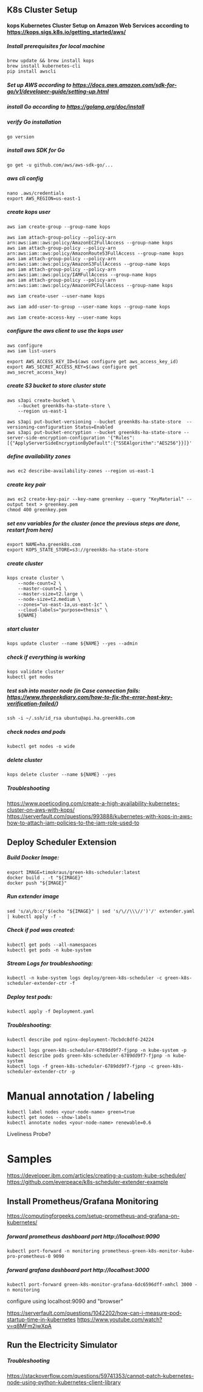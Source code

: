 ## K8s Cluster Setup 
#### kops Kubernetes Cluster Setup on Amazon Web Services according to https://kops.sigs.k8s.io/getting_started/aws/ #####

##### Install prerequisites for local machine
```
brew update && brew install kops
brew install kubernetes-cli
pip install awscli
```

#####  Set up AWS according to https://docs.aws.amazon.com/sdk-for-go/v1/developer-guide/setting-up.html

#####  install Go according to https://golang.org/doc/install

#####  verify Go installation
```
go version 
```

#####  install aws SDK for Go 
```
go get -u github.com/aws/aws-sdk-go/...
```

#####  aws cli config
```
nano .aws/credentials
export AWS_REGION=us-east-1
```

#####  create kops user
```
aws iam create-group --group-name kops

aws iam attach-group-policy --policy-arn arn:aws:iam::aws:policy/AmazonEC2FullAccess --group-name kops
aws iam attach-group-policy --policy-arn arn:aws:iam::aws:policy/AmazonRoute53FullAccess --group-name kops
aws iam attach-group-policy --policy-arn arn:aws:iam::aws:policy/AmazonS3FullAccess --group-name kops
aws iam attach-group-policy --policy-arn arn:aws:iam::aws:policy/IAMFullAccess --group-name kops
aws iam attach-group-policy --policy-arn arn:aws:iam::aws:policy/AmazonVPCFullAccess --group-name kops

aws iam create-user --user-name kops

aws iam add-user-to-group --user-name kops --group-name kops

aws iam create-access-key --user-name kops
```


#####  configure the aws client to use the kops user
```
aws configure           
aws iam list-users

export AWS_ACCESS_KEY_ID=$(aws configure get aws_access_key_id)
export AWS_SECRET_ACCESS_KEY=$(aws configure get aws_secret_access_key)
```

#####  create S3 bucket to store cluster state
``` 
aws s3api create-bucket \
    --bucket greenk8s-ha-state-store \
    --region us-east-1

aws s3api put-bucket-versioning --bucket greenk8s-ha-state-store  --versioning-configuration Status=Enabled
aws s3api put-bucket-encryption --bucket greenk8s-ha-state-store --server-side-encryption-configuration '{"Rules":[{"ApplyServerSideEncryptionByDefault":{"SSEAlgorithm":"AES256"}}]}'
```

#####  define availability zones
```
aws ec2 describe-availability-zones --region us-east-1
```

#####  create key pair
```
aws ec2 create-key-pair --key-name greenkey --query "KeyMaterial" --output text > greenkey.pem
chmod 400 greenkey.pem
```

#####  set env variables for the cluster (once the previous steps are done, restart from here)
```
export NAME=ha.greenk8s.com
export KOPS_STATE_STORE=s3://greenk8s-ha-state-store
```

#####  create cluster
```
kops create cluster \
    --node-count=2 \
    --master-count=1 \
    --master-size=t2.large \
    --node-size=t2.medium \
    --zones="us-east-1a,us-east-1c" \
    --cloud-labels="purpose=thesis" \
    ${NAME}
```

##### start cluster
```
kops update cluster --name ${NAME} --yes --admin
```

#####  check if everything is working
```
kops validate cluster 
kubectl get nodes
```

#####  test ssh into master node (in Case connection fails: https://www.thegeekdiary.com/how-to-fix-the-error-host-key-verification-failed/)
```
ssh -i ~/.ssh/id_rsa ubuntu@api.ha.greenk8s.com
```

#####  check nodes and pods
``` 
kubectl get nodes -o wide
```

#####  delete cluster
```
kops delete cluster --name ${NAME} --yes
```

#####  Troubleshooting 
https://www.poeticoding.com/create-a-high-availability-kubernetes-cluster-on-aws-with-kops/
https://serverfault.com/questions/993888/kubernetes-with-kops-in-aws-how-to-attach-iam-policies-to-the-iam-role-used-to


## Deploy Scheduler Extension

#####  Build Docker Image:
```
export IMAGE=timokraus/green-k8s-scheduler:latest
docker build . -t "${IMAGE}"
docker push "${IMAGE}"
```

#####  Run extender image
```
sed 's/a\/b:c/'$(echo "${IMAGE}" | sed 's/\//\\\//')'/' extender.yaml | kubectl apply -f -
```

#####  Check if pod was created:
```
kubectl get pods --all-namespaces 
kubectl get pods -n kube-system
```

#####  Stream Logs for troubleshooting:
```
kubectl -n kube-system logs deploy/green-k8s-scheduler -c green-k8s-scheduler-extender-ctr -f
```

#####  Deploy test pods:
```
kubectl apply -f Deployment.yaml
```

#####  Troubleshooting: 
```
kubectl describe pod nginx-deployment-7bcbdc8dfd-24224

kubectl logs green-k8s-scheduler-6789dd9f7-fjpnp -n kube-system -p
kubectl describe pods green-k8s-scheduler-6789dd9f7-fjpnp -n kube-system
kubectl logs -f green-k8s-scheduler-6789dd9f7-fjpnp -c green-k8s-scheduler-extender-ctr -p
```
# Manual annotation / labeling
```
kubectl label nodes <your-node-name> green=true
kubectl get nodes --show-labels
kubectl annotate nodes <your-node-name> renewable=0.6
```

Liveliness Probe?

# Samples
https://developer.ibm.com/articles/creating-a-custom-kube-scheduler/
https://github.com/everpeace/k8s-scheduler-extender-example



## Install Prometheus/Grafana Monitoring
https://computingforgeeks.com/setup-prometheus-and-grafana-on-kubernetes/

##### forward prometheus dashboard port http://localhost:9090
```
kubectl port-forward -n monitoring prometheus-green-k8s-monitor-kube-pro-prometheus-0 9090
```
##### forward grafana dashboard port http://localhost:3000
```
kubectl port-forward green-k8s-monitor-grafana-6dc6596dff-xmhcl 3000 -n monitoring
```
configure using localhost:9090 and "browser"


https://serverfault.com/questions/1042202/how-can-i-measure-pod-startup-time-in-kubernetes
https://www.youtube.com/watch?v=q8MFm2jwXpA

## Run the Electricity Simulator

##### Troubleshooting
https://stackoverflow.com/questions/59741353/cannot-patch-kubernetes-node-using-python-kubernetes-client-library